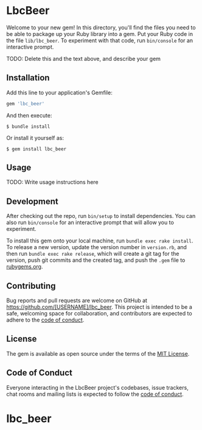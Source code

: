 # LbcBeer

Welcome to your new gem! In this directory, you'll find the files you need to be able to package up your Ruby library into a gem. Put your Ruby code in the file `lib/lbc_beer`. To experiment with that code, run `bin/console` for an interactive prompt.

TODO: Delete this and the text above, and describe your gem

## Installation

Add this line to your application's Gemfile:

```ruby
gem 'lbc_beer'
```

And then execute:

    $ bundle install

Or install it yourself as:

    $ gem install lbc_beer

## Usage

TODO: Write usage instructions here

## Development

After checking out the repo, run `bin/setup` to install dependencies. You can also run `bin/console` for an interactive prompt that will allow you to experiment.

To install this gem onto your local machine, run `bundle exec rake install`. To release a new version, update the version number in `version.rb`, and then run `bundle exec rake release`, which will create a git tag for the version, push git commits and the created tag, and push the `.gem` file to [rubygems.org](https://rubygems.org).

## Contributing

Bug reports and pull requests are welcome on GitHub at https://github.com/[USERNAME]/lbc_beer. This project is intended to be a safe, welcoming space for collaboration, and contributors are expected to adhere to the [code of conduct](https://github.com/[USERNAME]/lbc_beer/blob/master/CODE_OF_CONDUCT.md).

## License

The gem is available as open source under the terms of the [MIT License](https://opensource.org/licenses/MIT).

## Code of Conduct

Everyone interacting in the LbcBeer project's codebases, issue trackers, chat rooms and mailing lists is expected to follow the [code of conduct](https://github.com/[USERNAME]/lbc_beer/blob/master/CODE_OF_CONDUCT.md).
# lbc_beer
